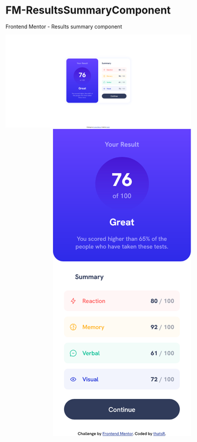 # FM-ResultsSummaryComponent
Frontend Mentor - Results summary component

<div align="center">
  <div align="left" width="auto" height="auto"><img src="./desktop.png"></div>
  <div align="right" width="auto" height="auto"><img src="/mobile.png"></div>
</div>



